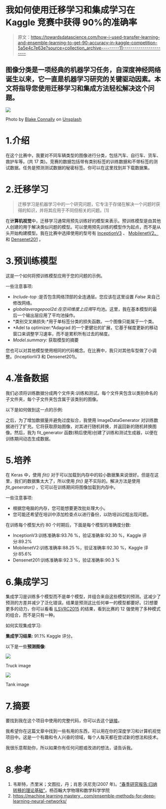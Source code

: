 # 我如何使用迁移学习和集成学习在 Kaggle 竞赛中获得 90%的准确率

> 原文：<https://towardsdatascience.com/how-i-used-transfer-learning-and-ensemble-learning-to-get-90-accuracy-in-kaggle-competition-5a5e4c7e63e?source=collection_archive---------11----------------------->

## 图像分类是一项经典的机器学习任务，自深度神经网络诞生以来，它一直是机器学习研究的关键驱动因素。本文将指导您使用迁移学习和集成方法轻松解决这个问题。

![](img/11ee1bfcded60f97e740adbe73b6dd95.png)

Photo by [Blake Connally](https://unsplash.com/@blakeconnally?utm_source=unsplash&utm_medium=referral&utm_content=creditCopyText) on [Unsplash](https://unsplash.com/s/photos/code?utm_source=unsplash&utm_medium=referral&utm_content=creditCopyText)

# 1.介绍

在这个比赛中，我要对不同车辆类型的图像进行分类，包括汽车、自行车、货车、救护车等。(共 17 类)。竞赛的数据包括带有类别标签的训练数据和不带标签的测试数据。任务是预测测试数据的秘密标签。你可以在这里找到并下载数据集。

# 2.迁移学习

> 迁移学习是机器学习中的一个研究问题，它专注于存储在解决一个问题时获得的知识，并将其应用于不同但相关的问题。[1]

在**计算机视觉**中，迁移学习通常用预先训练好的模型来表示。预训练模型是由其他人创建的用于解决类似问题的模型。可以使用预先训练的模型作为起点，而不是从头开始构建模型。我在比赛中选择使用的型号有 [InceptionV3](https://keras.io/applications/#inceptionv3) 、 [MobilenetV2、](https://keras.io/applications/#mobilenetv2)和 [Densenet201](https://keras.io/applications/#densenet) 。

# 3.预训练模型

这是一个如何将预训练模型应用于您的问题的示例。

一些注意事项:

*   *Include-top* :是否包含网络顶部的全连通层。您应该在这里设置 *False* 来自己修改网络。
*   *globalaveragepool2d:在空间维度上应用*平均池。这里，我在基本模型的最后一个输出层应用了平均池操作。
*   *类别交叉熵损失:*用于单标签分类的损失函数。一个图像只能属于一个类。
*   *Adel ta optimizer:*Adagrad 的一个更健壮的扩展，它基于梯度更新的移动窗口来调整学习速率，而不是累积所有过去的梯度。
*   *Model.summary:* 获取模型的摘要

您也可以对其他模型使用相同的代码概念。在比赛中，我只对其他车型做了小调整。(InceptionV3 和 Densenet201)。

# 4.准备数据

我们必须将训练数据分成两个文件夹:训练和测试。每个文件夹包含以类别命名的子文件夹，每个子文件夹包含属于该类别的图像。

以下是如何做到这一点的示例:

之后，为了增加数据量并避免过度拟合，我使用 ImageDataGenerator 对训练数据进行了扩充。它将获取原始图像，对其进行随机转换，并返回新的随机转换图像。然后，我为 fit_generator 函数(稍后使用)创建了训练和测试生成器，以便在训练期间动态生成数据。

# 5.培养

在 Keras 中，使用 *fit()* 对于可以加载到内存中的较小数据集来说很好。但是在这里，我们的数据集太大了，所以使用 *fit()* 是不实际的。解决方法是使用 *fit_generator()* ，它可以在训练期间将图像加载到内存中。

一些注意事项:

*   根据您电脑的内存，您可能想要更改批处理大小。
*   您可能还希望在培训中添加检查点以进行备份，以防培训过程出现问题。

在训练每个模型大约 80 个时期后，下面是每个模型的准确度分数:

*   InceptionV3:训练准确率:93.76 %，验证准确率:92.30 %，Kaggle 评分:89.2%
*   MobilenetV2:训练准确率:88.25 %，验证准确率:92.30 %，Kaggle 评分:85.6%
*   Densenet201:训练准确率:92.3 %，验证准确率:90.3 %

# 6.集成学习

集成学习是训练多个模型而不是单个模型，并组合来自这些模型的预测。这减少了预测的方差并减少了泛化错误。结果是预测这比任何单一的模型都要好。[2]想要更多的动力，你可以看看 [ILSVRC2015](http://www.image-net.org/challenges/LSVRC/2015/results) 的结果，看到比赛的 12 强使用了多种模式的组合，而不是只有一种。

如何实现集成学习:

**集成学习结果:** 91.1% Kaggle 评分。

以下是一些**预测图像**:

![](img/89408d12a686718fe539167e0dcc62fd.png)

Truck image

![](img/faf66440e558120d06f75ab16ed97f46.png)

Tank image

# 7.摘要

要找到我在这个项目中使用的完整代码，你可以去这个[链接](https://github.com/hoanhle/Vehicle-Type-Detection)。

我希望你在这篇文章中找到一些有用的东西，可以用在你的深度学习和计算机视觉项目中。这是一个有趣和令人兴奋的领域，每个人每天都在尝试新的想法和技术。

我很乐意帮助你，所以如果你有任何问题或改进的想法，请告诉我。

# 8.参考

1.  韦斯特，杰里米；文图拉，丹；肖恩·沃尼克(2007 年)。[“春季研究报告:归纳转移的理论基础”](https://web.archive.org/web/20070801120743/http://cpms.byu.edu/springresearch/abstract-entry?id=861)。杨百翰大学物理和数学科学学院
2.  [https://machine learning mastery . com/ensemble-methods-for-deep-learning-neural-networks/](https://machinelearningmastery.com/ensemble-methods-for-deep-learning-neural-networks/)